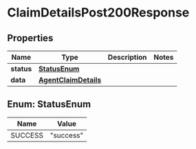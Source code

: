 

# ClaimDetailsPost200Response


## Properties

| Name | Type | Description | Notes |
|------------ | ------------- | ------------- | -------------|
|**status** | [**StatusEnum**](#StatusEnum) |  |  |
|**data** | [**AgentClaimDetails**](AgentClaimDetails.md) |  |  |



## Enum: StatusEnum

| Name | Value |
|---- | -----|
| SUCCESS | &quot;success&quot; |



